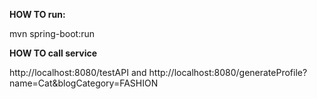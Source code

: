 **HOW TO run:**

mvn spring-boot:run

**HOW TO call service**

http://localhost:8080/testAPI and http://localhost:8080/generateProfile?name=Cat&blogCategory=FASHION